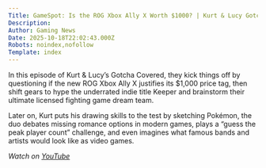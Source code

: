 ```yaml
---
Title: GameSpot: Is the ROG Xbox Ally X Worth $1000? | Kurt & Lucy Gotcha Covered
Description: 
Author: Gaming News
Date: 2025-10-18T22:02:43.000Z
Robots: noindex,nofollow
Template: index
---
```

<p>In this episode of Kurt &amp; Lucy’s Gotcha Covered, they kick things off by questioning if the new ROG Xbox Ally X justifies its $1,000 price tag, then shift gears to hype the underrated indie title Keeper and brainstorm their ultimate licensed fighting game dream team.</p>

<p>Later on, Kurt puts his drawing skills to the test by sketching Pokémon, the duo debates missing romance options in modern games, plays a “guess the peak player count” challenge, and even imagines what famous bands and artists would look like as video games.</p>

<p><em>Watch on <a href="https://www.youtube.com/watch?v=kxUr5aZYt3E" rel="noopener noreferrer">YouTube</a></em></p>

